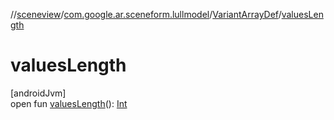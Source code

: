 //[sceneview](../../../index.md)/[com.google.ar.sceneform.lullmodel](../index.md)/[VariantArrayDef](index.md)/[valuesLength](values-length.md)

# valuesLength

[androidJvm]\
open fun [valuesLength](values-length.md)(): [Int](https://kotlinlang.org/api/latest/jvm/stdlib/kotlin/-int/index.html)
